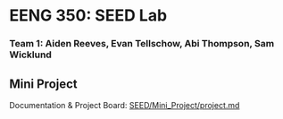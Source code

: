 # EENG 350: SEED Lab
### Team 1: Aiden Reeves, Evan Tellschow, Abi Thompson, Sam Wicklund
## Mini Project
Documentation & Project Board: [SEED/Mini_Project/project.md](https://github.com/abimartho/SEED/blob/main/Mini_Project/project.md)
